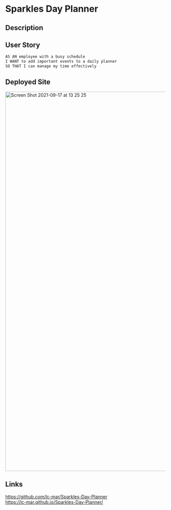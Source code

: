 # Sparkles Day Planner

## Description


## User Story

```md
AS AN employee with a busy schedule
I WANT to add important events to a daily planner
SO THAT I can manage my time effectively
```

## Deployed Site
<img width="1190" alt="Screen Shot 2021-09-17 at 13 25 25" src="https://user-images.githubusercontent.com/78833615/133829485-3875ba8d-5bc7-4dd9-b0e2-8c62434badba.png">



## Links
https://github.com/lc-mar/Sparkles-Day-Planner <br>
https://lc-mar.github.io/Sparkles-Day-Planner/
